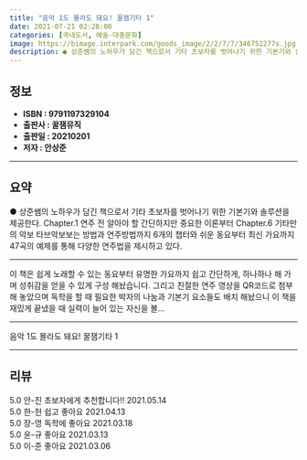 ```yaml
---
title: "음악 1도 몰라도 돼요! 꿀잼기타 1"
date: 2021-07-21 02:28:00
categories: [국내도서, 예술-대중문화]
image: https://bimage.interpark.com/goods_image/2/2/7/7/346752277s.jpg
description: ● 상준쌤의 노하우가 담긴 책으로서 기타 초보자를 벗어나기 위한 기본기와 솔루션을 제공한다. Chapter.1 연주 전 알아야 할 간단하지만 중요한 이론부터 Chapter.6 기타만의 악보 타브악보보는 방법과 연주방법까지 6개의 챕터와 쉬운 동요부터 최신 가요까지 47곡의 예제를 통해
---
```


## **정보**

- **ISBN : 9791197329104**
- **출판사 : 꿀잼뮤직**
- **출판일 : 20210201**
- **저자 : 안상준**

------



## **요약**

●  상준쌤의 노하우가 담긴 책으로서 기타 초보자를 벗어나기 위한 기본기와 솔루션을 제공한다. Chapter.1 연주 전 알아야 할 간단하지만 중요한 이론부터 Chapter.6 기타만의 악보 타브악보보는 방법과 연주방법까지 6개의 챕터와 쉬운 동요부터 최신 가요까지 47곡의 예제를 통해 다양한 연주법을 제시하고 있다.

------

이 책은 쉽게 노래할 수 있는 동요부터 유명한 가요까지 쉽고 간단하게, 하나하나 해 가며 성취감을 얻을 수 있게 구성 해놨습니다.
그리고 친절한 연주 영상을 QR코드로 첨부해 놓았으며 독학을 할 때 필요한 박자의 나눔과 기본기 요소들도 배치 해놨으니 이 책을 재밌게 끝냈을 때 실력이 늘어 있는 자신을 볼... 

------


음악 1도 몰라도 돼요! 꿀잼기타 1 

------


## **리뷰** 

5.0 안-진 초보자에게 추천합니다!! 2021.05.14 <br/>5.0 한-헌 쉽고 좋아요 2021.04.13 <br/>5.0 장-영 독학에 좋아요  2021.03.18 <br/>5.0 윤-규 좋아요 2021.03.13 <br/>5.0 이-준 좋아요 2021.03.06 <br/>